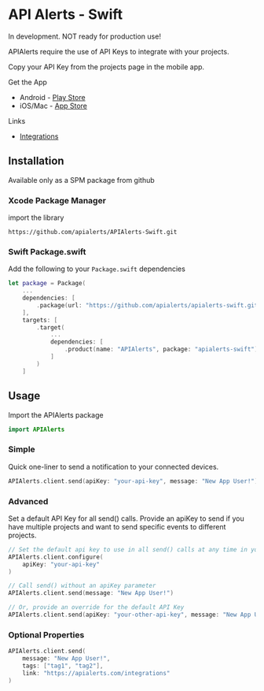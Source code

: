 # API Alerts - Swift

In development. NOT ready for production use!

APIAlerts require the use of API Keys to integrate with your projects.

Copy your API Key from the projects page in the mobile app.

Get the App
- Android - [Play Store](https://play.google.com/store/apps/details?id=com.apialerts)
- iOS/Mac - [App Store](https://apps.apple.com/us/app/magpie-api-alerts/id6476410789)

Links
- [Integrations](https://apialerts.com/integrations)

## Installation

Available only as a SPM package from github

### Xcode Package Manager

import the library
```
https://github.com/apialerts/APIAlerts-Swift.git
```

### Swift Package.swift

Add the following to your `Package.swift` dependencies

```swift
let package = Package(
    ...
    dependencies: [
        .package(url: "https://github.com/apialerts/apialerts-swift.git", exact: "0.0.3")
    ],
    targets: [
        .target(
            ...
            dependencies: [
                .product(name: "APIAlerts", package: "apialerts-swift"),
            ]
        )
    ]
```

## Usage

Import the APIAlerts package

```swift
import APIAlerts
```

### Simple

Quick one-liner to send a notification to your connected devices.

```swift
APIAlerts.client.send(apiKey: "your-api-key", message: "New App User!")
```

### Advanced

Set a default API Key for all send() calls.
Provide an apiKey to send if you have multiple projects and want to send specific events to different projects.

```swift
// Set the default api key to use in all send() calls at any time in your app
APIAlerts.client.configure(
    apiKey: "your-api-key"
)

// Call send() without an apiKey parameter
APIAlerts.client.send(message: "New App User!")

// Or, provide an override for the default API Key
APIAlerts.client.send(apiKey: "your-other-api-key", message: "New App User!")
```

### Optional Properties
```swift
APIAlerts.client.send(
    message: "New App User!",
    tags: ["tag1", "tag2"],
    link: "https://apialerts.com/integrations"
)
```
